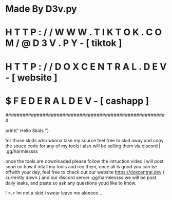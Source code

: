 # Made By D3v.py 
# H T T P : / / W W W . T I K T O K . C O M / @ D 3 V . P Y - [ tiktok ]
# H T T P : / / D O X C E N T R A L . D E V - [ website ]
# $ F E D E R A L D E V - [ cashapp ]
#########################################################

print(" Hello Skids ")

for those skids who wanna take my source feel free to skid away and copy the souce code for any of my tools
i also will be selling them via discord | .gg/harmlessss 

once the tools are downloaded please follow the intruction video i will post soon on how it intall my tools and run them,
once all is good you can be offwith your day, feel free to check out our website https://doxcentral.dev         ( currently down )
and our discord server .gg/harmlessss we will be post daily leaks, and paste so ask any questions youd like to know.


! >.< Im not a skid i swear leave me aloneee... 
